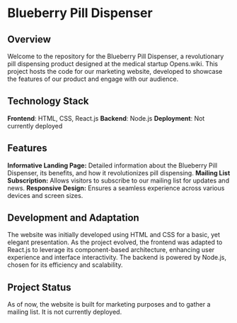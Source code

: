 # Blueberry Pill Dispenser
## Overview
Welcome to the repository for the Blueberry Pill Dispenser, a revolutionary pill dispensing product designed at the medical startup Opens.wiki. This project hosts the code for our marketing website, developed to showcase the features of our product and engage with our audience.

## Technology Stack
**Frontend**: HTML, CSS, React.js
**Backend**: Node.js
**Deployment**: Not currently deployed

## Features
**Informative Landing Page:** Detailed information about the Blueberry Pill Dispenser, its benefits, and how it revolutionizes pill dispensing.
**Mailing List Subscription:** Allows visitors to subscribe to our mailing list for updates and news.
**Responsive Design:** Ensures a seamless experience across various devices and screen sizes.

## Development and Adaptation
The website was initially developed using HTML and CSS for a basic, yet elegant presentation. As the project evolved, the frontend was adapted to React.js to leverage its component-based architecture, enhancing user experience and interface interactivity. The backend is powered by Node.js, chosen for its efficiency and scalability.

## Project Status
As of now, the website is built for marketing purposes and to gather a mailing list. It is not currently deployed.

